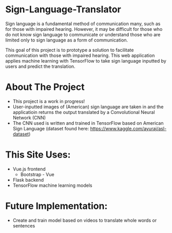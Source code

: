 # Sign-Language-Translator

Sign language is a fundamental method of communication many, such as for those with impaired hearing. However, it may be difficult for those who do not know sign language to communicate or understand those who are limited only to sign language as a form of communication.

This goal of this project is to prototype a solution to facilitate communication with those with impaired hearing. This web application applies machine learning with TensorFlow to take sign language inputted by users and predict the translation.

# About The Project
* This project is a work in progress!
* User-inputted images of (American) sign language are taken in and the applicatioin returns the output translated by a Convolutional Neural Network (CNN) 
* The CNN used is written and trained in TensorFlow based on American Sign Language (dataset found here: https://www.kaggle.com/ayuraj/asl-dataset)


# This Site Uses:
* Vue.js frontend
  * Bootstrap - Vue
* Flask backend
* TensorFlow machine learning models


# Future Implementation:
* Create and train model based on videos to translate whole words or sentences
